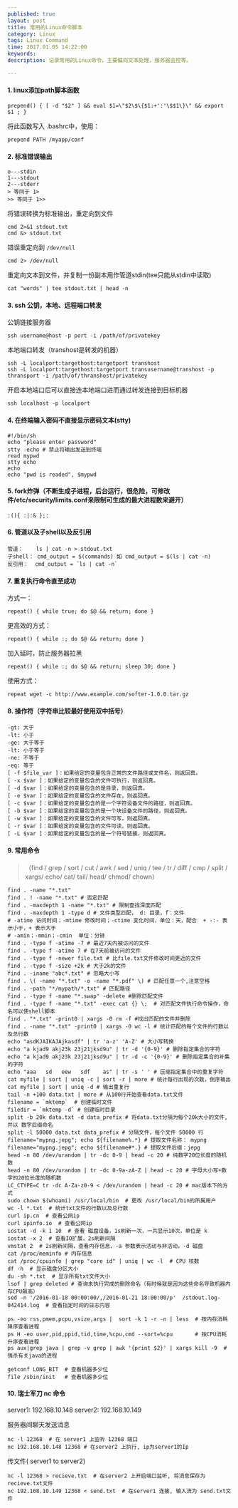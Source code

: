 ```yaml
---
published: true
layout: post
title: 常用的Linux命令脚本
category: Linux
tags: Linux Command
time: 2017.01.05 14:22:00
keywords: 
description: 记录常用的Linux命令，主要偏向文本处理，服务器监控等。

---
```



#### 1. linux添加path脚本函数

  
    prepend() { [ -d "$2" ] && eval $1=\"$2\$\{$1:+':'\$$1\}\" && export $1 ; }
  
将此函数写入 .bashrc中，使用：
    
    prepend PATH /myapp/conf
    
#### 2. 标准错误输出
    
    o---stdin
    1---stdout
    2---stderr
    > 等同于 1>
    >> 等同于 1>>
    
将错误转换为标准输出，重定向到文件
    
    cmd 2>&1 stdout.txt
    cmd &> stdout.txt
    
错误重定向到 `/dev/null`
    
    cmd 2> /dev/null
    
重定向文本到文件，并复制一份副本用作管道stdin(tee只能从stdin中读取)
    
    cat "words" | tee stdout.txt | head -n
    
#### 3. ssh 公钥，本地、远程端口转发
公钥链接服务器
    
    ssh username@host -p port -i /path/of/privatekey
    
本地端口转发（transhost是转发的机器）
    
    ssh -L localport:targethost:targetport transhost
    ssh -L localport:targethost:targetport transusername@transhost -p thransport -i /path/of/thranshost/privatekey
    
开启本地端口后可以直接连本地端口进而通过转发连接到目标机器
    
    ssh localhost -p localport
    
#### 4. 在终端输入密码不直接显示密码文本(stty)
    
    #!/bin/sh
    echo "please enter password"
    stty -echo # 禁止将输出发送到终端
    read mypwd
    stty echo
    echo
    echo "pwd is readed", $mypwd
    
#### 5. fork炸弹（不断生成子进程，后台运行，很危险，可修改件/etc/security/limits.conf来限制可生成的最大进程数来避开）
    
    :(){ :|:& };:
    
#### 6. 管道以及子shell以及反引用
    
    管道：    ls | cat -n > stdout.txt
    子shell： cmd_output = $(commands) 如 cmd_output = $(ls | cat -n)
    反引用：  cmd_output = `ls | cat -n`
    
#### 7. 重复执行命令直至成功
方式一：
    
    repeat() { while true; do $@ && return; done }
    
更高效的方式：
    
    repeat() { while :; do $@ && return; done }
    
加入延时，防止服务器拉黑
    
    repeat() { while :; do $@ && return; sleep 30; done }
    
使用方式：
    
    repeat wget -c http://www.example.com/softer-1.0.0.tar.gz
    
#### 8. 操作符（字符串比较最好使用双中括号）
    
    -gt: 大于
    -lt: 小于
    -ge: 大于等于
    -lt: 小于等于
    -ne: 不等于
    -eq: 等于
    [ -f $file_var ]：如果给定的变量包含正常的文件路径或文件名，则返回真。
    [ -x $var ]：如果给定的变量包含的文件可执行，则返回真。
    [ -d $var ]：如果给定的变量包含的是目录，则返回真。
    [ -e $var ]：如果给定的变量包含的文件存在，则返回真。
    [ -c $var ]：如果给定的变量包含的是一个字符设备文件的路径，则返回真。
    [ -b $var ]：如果给定的变量包含的是一个块设备文件的路径，则返回真。
    [ -w $var ]：如果给定的变量包含的文件可写，则返回真。
    [ -r $var ]：如果给定的变量包含的文件可读，则返回真。
    [ -L $var ]：如果给定的变量包含的是一个符号链接，则返回真。
    
#### 9. 常用命令
> （find / grep / sort / cut / awk / sed / uniq / tee / tr / diff / cmp / split / xargs/ echo/ cat/ tail/ head/ chmod/ chown）

    
    find . -name "*.txt"
    find . ! -name "*.txt" # 否定匹配
    find . -maxdepth 1 -name "*.txt" # 限制查找深度匹配
    find . -maxdepth 1 -type d # 文件类型匹配， d: 目录，f：文件
    # -atime 访问时间；-mtime 修改时间；-ctime 变化时间，单位：天，配合  + -:- 表示小于，+ 表示大于
    # -amin；-mmin；-cmin  单位：分钟
    find . -type f -atime -7 # 最近7天内被访问的文件
    find . -type f -atime 7 # 在7天前被访问的文件
    find . -type f -newer file.txt # 比file.txt文件修改时间更近的文件
    find . -type f -size +2k # 大于2k的文件
    find . -iname "abc*.txt" # 忽略大小写
    find . \( -name "*.txt" -o -name "*.pdf" \) # 匹配任意一个,注意空格
    find . -path "*/mypath/*.txt" # 匹配路径
    find . -type f -name "*.swap" -delete #删除匹配文件
    find . -type f -name "*.txt" -exec cat {} \;  # 对匹配文件执行命令操作，命名可以使shell脚本
    find . "*.txt" -print0 | xargs -0 rm -f #找出匹配的文件并删除
    find . -name "*.txt" -print0 | xargs -0 wc -l # 统计匹配的每个文件的行数以及总行数
    echo "asdKJAIKAJAjkasdf" | tr 'a-z' 'A-Z' # 大小写转换
    echo "a kjad9 akj23k 23j21jksd9u" | tr -d '{0-9}' # 删除指定集合的字符
    echo "a kjad9 akj23k 23j21jksd9u" | tr -d -c '{0-9}' # 删除指定集合的补集的字符
    echo "aaa   sd   eew   sdf    as" | tr -s ' ' # 压缩指定集合中的重复字符
    cat myfile | sort | uniq -c | sort -r | more # 统计每行出现的次数，倒序输出
    cat myfile | sort | uniq -d # 输出重复行
    tail -n +100 data.txt | more # 从100行开始查看data.txt文件
    filename = `mktemp`  # 创建临时文件
    filedir = `mktemp -d` # 创建临时目录
    split -b 20k data.txt -d data_prefix # 将data.txt分隔为每个20k大小的文件,并以 数字后缀命名
    split -l 50000 data.txt data_prefix # 分隔文件，每个文件 50000 行
    filename="mypng.jepg"; echo ${filename%.*} # 提取文件名称： mypng
    filename="mypng.jepg"; echo ${filename#*.} # 提取文件后缀：jepg
    head -n 80 /dev/urandom | tr -dc 0-9 | head -c 20 # 纯数字20位长度的随机数
    head -n 80 /dev/urandom | tr -dc 0-9a-zA-Z | head -c 20 # 字母大小写+数字的20位长度的随机数
    LC_CTYPE=C tr -dc A-Za-z0-9 < /dev/urandom | head -c 20 # mac版本下的方式
    sudo chown $(whoami) /usr/local/bin  # 更改 /usr/local/bin的所属用户
    wc -l *.txt  # 统计txt文件的行数以及总行数
    curl ip.cn  # 查看公网ip
    curl ipinfo.io  # 查看公网ip
    iostat -d -k 1 10  # 查看 磁盘设备，1s刷新一次，一共显示10次，单位是 k
    iostat -x 2  # 查看IO扩展，2s刷新间隔
    vmstat 2  # 2s刷新间隔，查看内存信息，-a 参数表示活动与非活动，-d 磁盘
    cat /proc/meminfo # 内存信息
    cat /proc/cpuinfo | grep "core id" | uniq | wc -l  # CPU 核数
    df -h  # 显示磁盘分区大小
    du -sh *.txt  # 显示所有txt文件大小
    lsof | grep deleted # 查询未执行完成的删除命名（有时候就是因为这些命名导致机器内存CPU飙高）
    sed -n '/2016-01-18 00:00:00/,/2016-01-21 18:00:00/p'  /stdout.log-042414.log  # 查看指定时间的日志内容
    
    ps -eo rss,pmem,pcpu,vsize,args |  sort -k 1 -r -n | less  # 按内存消耗降序查看进程
    ps H -eo user,pid,ppid,tid,time,%cpu,cmd --sort=%cpu       # 按CPU消耗 升序查看进程
    ps aux|grep java | grep -v grep | awk '{print $2}' | xargs kill -9  # 强杀有关java的进程
    
    getconf LONG_BIT  # 查看机器多少位
    file /sbin/init   # 查看机器多少位
    
    
#### 10. 瑞士军刀 nc 命令

server1: 192.168.10.148
server2: 192.168.10.149

   服务器间聊天发送消息
   
    nc -l 12368  # 在 server1 上监听 12368 端口
    nc 192.168.10.148 12368 # 在server2 上执行, ip为server1的Ip
    
   传文件( server1 to server2)
   
    nc -l 12368 > recieve.txt  # 在server2 上开启端口监听, 将消息保存为 recieve.txt文件
    nc 192.168.10.149 12368 < send.txt  # 在server1 连接, 输入流为 send.txt文件
   
   

